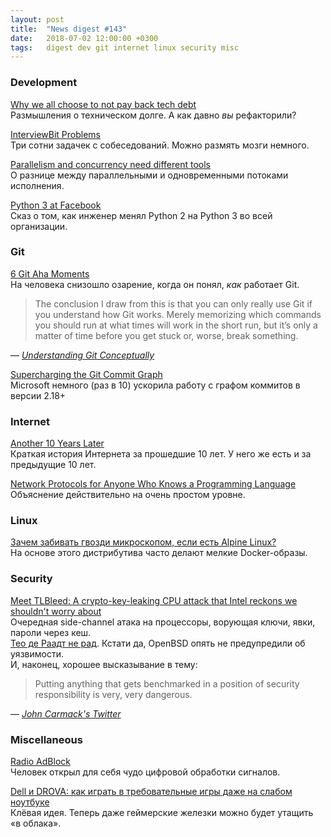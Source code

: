 ```yaml
---
layout: post
title:  "News digest #143"
date:   2018-07-02 12:00:00 +0300
tags:   digest dev git internet linux security misc
---
```


### Development

[Why we all choose to not pay back tech debt](https://uselessdevblog.wordpress.com/2018/06/24/why-we-all-choose-to-not-pay-back-tech-debt/)<br/>
Размышления о техническом долге. А как давно _вы_ рефакторили?

[InterviewBit Problems](https://www.interviewbit.com/all-problem-list)<br/>
Три сотни задачек с собеседований. Можно размять мозги немного.

[Parallelism and concurrency need different tools](http://yosefk.com/blog/parallelism-and-concurrency-need-different-tools.html)<br/>
О разнице между параллельными и одновременными потоками исполнения.

[Python 3 at Facebook](https://lwn.net/SubscriberLink/758159/f1f631e1535ab9d6/)<br/>
Сказ о том, как инженер менял Python 2 на Python 3 во всей организации.

### Git

[6 Git Aha Moments](https://henrikwarne.com/2018/06/25/6-git-aha-moments/)<br/>
На человека снизошло озарение, когда он понял, _как_ работает Git.

> The conclusion I draw from this is that you can only really use Git if you
> understand how Git works. Merely memorizing which commands you should run
> at what times will work in the short run, but it’s only a matter of time
> before you get stuck or, worse, break something.

— [_Understanding Git Conceptually_](https://www.sbf5.com/~cduan/technical/git/)

[Supercharging the Git Commit Graph](https://blogs.msdn.microsoft.com/devops/2018/06/25/supercharging-the-git-commit-graph/)<br/>
Microsoft немного (раз в 10) ускорила работу с графом коммитов в версии 2.18+

### Internet

[Another 10 Years Later](http://www.potaroo.net/ispcol/2018-06/10years.html)<br/>
Краткая история Интернета за прошедшие 10 лет. У него же есть и за предыдущие 10 лет.

[Network Protocols for Anyone Who Knows a Programming Language](https://www.destroyallsoftware.com/compendium/network-protocols)<br/>
Объяснение действительно на очень простом уровне.

### Linux

[Зачем забивать гвозди микроскопом, если есть Alpine Linux?](https://habr.com/company/digdes/blog/415279/)<br/>
На основе этого дистрибутива часто делают мелкие Docker-образы.

### Security

[Meet TLBleed: A crypto-key-leaking CPU attack that Intel reckons we shouldn't worry about](https://www.theregister.co.uk/2018/06/22/intel_tlbleed_key_data_leak/)<br/>
Очередная side-channel атака на процессоры, ворующая ключи, явки, пароли через кеш.<br/>
[Тео де Раадт не рад](https://www.itwire.com/security/83347-openbsd-chief-de-raadt-says-no-easy-fix-for-new-intel-cpu-bug.html). Кстати да, OpenBSD опять не предупредили об уязвимости.<br/>
И, наконец, хорошее высказывание в тему:

> Putting anything that gets benchmarked in a position of security responsibility is very, very dangerous.

— [_John Carmack's Twitter_](https://twitter.com/ID_AA_Carmack/status/395927588108918785)

### Miscellaneous

[Radio AdBlock](http://blog.rekawek.eu/2016/02/24/radio-adblock/)<br/>
Человек открыл для себя чудо цифровой обработки сигналов.

[Dell и DROVA: как играть в требовательные игры даже на слабом ноутбуке](https://habr.com/company/dell/blog/414901/)<br/>
Клёвая идея. Теперь даже геймерские железки можно будет утащить «в облака».
